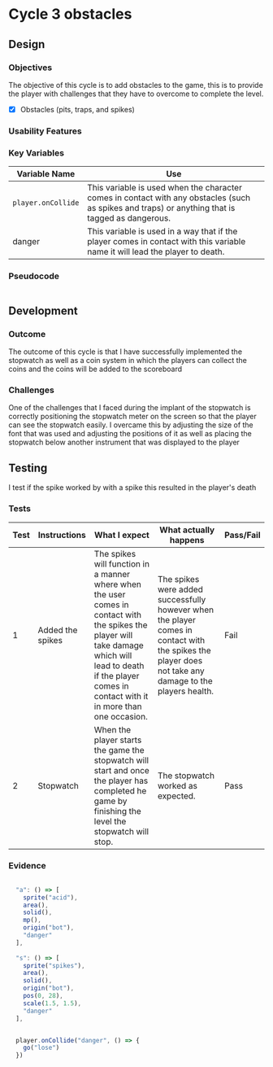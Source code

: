 # Cycle 3 obstacles

##

## Design

### Objectives

The objective of this cycle is to add obstacles to the game, this is to provide the player with challenges that they have to overcome to complete the level.&#x20;

* [x] Obstacles (pits, traps, and spikes)

### Usability Features

&#x20;&#x20;

### Key Variables

| Variable Name                            | Use                                                                                                                                               |
| ---------------------------------------- | ------------------------------------------------------------------------------------------------------------------------------------------------- |
| <pre><code>player.onCollide</code></pre> | This variable is used when the character comes in contact with any obstacles (such as spikes and traps) or anything that is tagged as dangerous.  |
|   danger                                 | This variable is used in a way that if the player comes in contact with this variable name it will lead the player to death.                      |

### Pseudocode

```
```

## Development

### Outcome

The outcome of this cycle is that I have successfully implemented the stopwatch as well as a coin system in which the players can collect the coins and the coins  will be added to the scoreboard&#x20;

### Challenges

One of the challenges that I faced during the implant of the stopwatch is correctly positioning the stopwatch meter on the screen so that the player can see the stopwatch easily. I overcame this by adjusting the size of the font that was used and adjusting the positions of it as well as  placing the stopwatch below another  instrument that was displayed to the player &#x20;

## Testing

I test if the spike worked by with a spike this resulted in the player's death&#x20;

### Tests

| Test | Instructions      | What I expect                                                                                                                                                                                                    | What actually happens                                                                                                                                   | Pass/Fail |
| ---- | ----------------- | ---------------------------------------------------------------------------------------------------------------------------------------------------------------------------------------------------------------- | ------------------------------------------------------------------------------------------------------------------------------------------------------- | --------- |
| 1    | Added the spikes  | The spikes will function in a manner where when the user comes in contact with the spikes the player will take damage which will lead to death if the player comes in contact with it in more than one occasion. | The spikes were added successfully however when the player comes in contact with the spikes the player does not take any damage to the players health.  | Fail      |
| 2    | Stopwatch         | When the player starts the game the stopwatch will start and once the player has completed he game by finishing the level the stopwatch will stop.                                                               | The stopwatch worked as expected.                                                                                                                       | Pass      |

### Evidence

```javascript

  "a": () => [
    sprite("acid"),
    area(),
    solid(),
    mp(),
    origin("bot"),
    "danger"
  ],
  
  "s": () => [
    sprite("spikes"),
    area(),
    solid(),
    origin("bot"),
    pos(0, 28),
    scale(1.5, 1.5),
    "danger"
  ],
```

```javascript

  player.onCollide("danger", () => {
    go("lose")
  })
```
